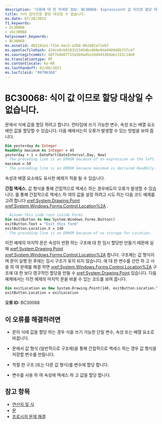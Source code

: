 ```yaml
---
description: '다음에 대 한 자세한 정보: BC30068: Expression이 값 이므로 할당 대상일 수 없습니다.'
title: 식이 값이므로 할당 대상일 수 없습니다.
ms.date: 07/20/2015
f1_keywords:
- bc30068
- vbc30068
helpviewer_keywords:
- BC30068
ms.assetid: d65141e1-f31e-4ac5-a3b8-0b2e02a71ebf
ms.openlocfilehash: 424ce9cb0183153454bc068e9da940948b737c47
ms.sourcegitcommit: ddf7edb67715a5b9a45e3dd44536dabc153c1de0
ms.translationtype: MT
ms.contentlocale: ko-KR
ms.lasthandoff: 02/06/2021
ms.locfileid: "99796368"
---
```

# <a name="bc30068-expression-is-a-value-and-therefore-cannot-be-the-target-of-an-assignment"></a>BC30068: 식이 값 이므로 할당 대상일 수 없습니다.

문에서 식에 값을 할당 하려고 합니다. 런타임에 쓰기 가능한 변수, 속성 또는 배열 요소에만 값을 할당할 수 있습니다. 다음 예에서는이 오류가 발생할 수 있는 방법을 보여 줍니다.

```vb
Dim yesterday As Integer
ReadOnly maximum As Integer = 45
yesterday + 1 = DatePart(DateInterval.Day, Now)
' The preceding line is an ERROR because of an expression on the left.
maximum = 50
' The preceding line is an ERROR because maximum is declared ReadOnly.
```

속성과 배열 요소에도 유사한 예제가 적용 될 수 있습니다.

**간접 액세스.** 값 형식을 통해 간접적으로 액세스 하는 경우에도이 오류가 발생할 수 있습니다. 를 통해 간접적으로 액세스 하 여의 값을 설정 하려고 시도 하는 다음 코드 예제를 고려 합니다 <xref:System.Drawing.Point> <xref:System.Windows.Forms.Control.Location%2A> .

```vb
' Assume this code runs inside Form1.
Dim exitButton As New System.Windows.Forms.Button()
exitButton.Text = "Exit this form"
exitButton.Location.X = 140
' The preceding line is an ERROR because of no storage for Location.
```

이전 예제의 마지막 문은 속성이 반환 하는 구조에 대 한 임시 할당만 만들기 때문에 실패 <xref:System.Drawing.Point> <xref:System.Windows.Forms.Control.Location%2A> 합니다. 구조체는 값 형식이 며 문이 실행 된 후에는 임시 구조가 유지 되지 않습니다. 에 대 한 변수를 선언 하 고 사용 하 여 문제를 해결 하면 <xref:System.Windows.Forms.Control.Location%2A> 구조에 대 한 보다 영구적인 할당을 만들 수 <xref:System.Drawing.Point> 있습니다. 다음 예제에서는 이전 예제의 마지막 문을 바꿀 수 있는 코드를 보여 줍니다.

```vb
Dim exitLocation as New System.Drawing.Point(140, exitButton.Location.Y)
exitButton.Location = exitLocation
```

**오류 ID:** BC30068

## <a name="to-correct-this-error"></a>이 오류를 해결하려면

- 문이 식에 값을 할당 하는 경우 식을 쓰기 가능한 단일 변수, 속성 또는 배열 요소로 바꿉니다.

- 문에서 값 형식 (일반적으로 구조체)을 통해 간접적으로 액세스 하는 경우 값 형식을 저장할 변수를 만듭니다.

- 적절 한 구조 (또는 다른 값 형식)를 변수에 할당 합니다.

- 변수를 사용 하 여 속성에 액세스 하 고 값을 할당 합니다.

## <a name="see-also"></a>참고 항목

- [연산자 및 식](../../programming-guide/language-features/operators-and-expressions/index.md)
- [문](../../programming-guide/language-features/statements.md)
- [프로시저 문제 해결](../../programming-guide/language-features/procedures/troubleshooting-procedures.md)
